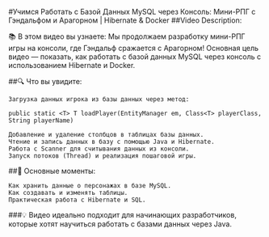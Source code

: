 #Учимся Работать с Базой Данных MySQL через Консоль: Мини-РПГ с Гэндальфом и Арагорном | Hibernate & Docker
##Video Description:

📚 В этом видео вы узнаете: Мы продолжаем разработку мини-РПГ игры на консоли, где Гэндальф сражается с Арагорном! Основная цель видео — показать, как работать с базой данных MySQL через консоль с использованием Hibernate и Docker.

##🔍 Что вы увидите:

    Загрузка данных игрока из базы данных через метод:

`public static <T> T loadPlayer(EntityManager em, Class<T> playerClass, String playerName)`

    Добавление и удаление столбцов в таблицах базы данных.
    Чтение и запись данных в базу с помощью Java и Hibernate.
    Работа с Scanner для считывания данных из консоли.
    Запуск потоков (Thread) и реализация пошаговой игры.

##🎯 Основные моменты:

    Как хранить данные о персонажах в базе MySQL.
    Как создавать и изменять таблицы.
    Практическая работа с Hibernate и SQL.

###💡 Видео идеально подходит для начинающих разработчиков, которые хотят научиться работать с базами данных через Java.
